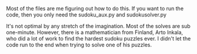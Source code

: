 Most of the files are me figuring out how to do this. If you want to run the code, then you only need the sudoku_aux.py and sudokusolver.py

It's not optimal by any stretch of the imagination. Most of the solves are sub one-minute. However, there is a mathematician from 
Finland, Arto Inkala, who did a lot of work to find the hardest sudoku puzzles ever. I didn't let the code run to the end when trying
to solve one of his puzzles. 
